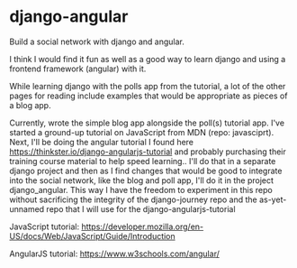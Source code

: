 # django-angular
Build a social network with django and angular.

I think I would find it fun as well as a good way to learn django and using a frontend framework (angular) with it.

While learning django with the polls app from the tutorial, a lot of the other pages for reading include examples that would be appropriate as pieces of a blog app.

Currently, wrote the simple blog app alongside the poll(s) tutorial app. I've started a ground-up tutorial on JavaScript from MDN (repo: javasciprt). Next, I'll be doing the angular tutorial I found here https://thinkster.io/django-angularjs-tutorial and probably purchasing their training course material to help speed learning.. I'll do that in a separate django project and then as I find changes that would be good to integrate into the social network, like the blog and poll app, I'll do it in the project django_angular. This way I have the freedom to experiment in this repo without sacrificing the integrity of the django-journey repo and the as-yet-unnamed repo that I will use for the django-angularjs-tutorial

JavaScript tutorial:
https://developer.mozilla.org/en-US/docs/Web/JavaScript/Guide/Introduction

AngularJS tutorial:
https://www.w3schools.com/angular/
